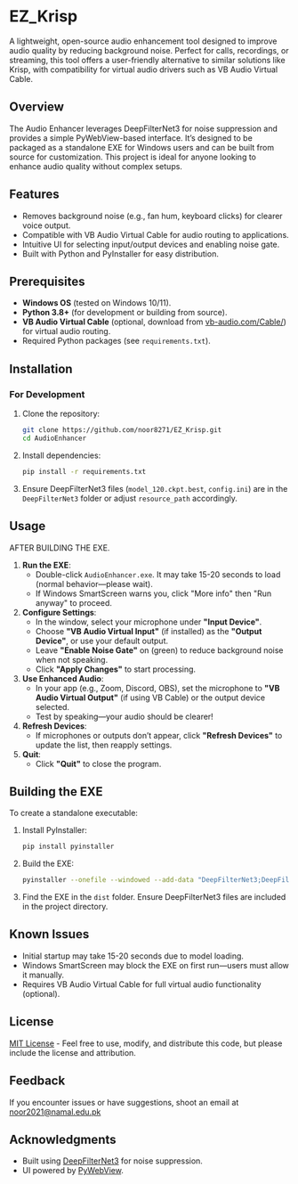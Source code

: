 # EZ_Krisp

A lightweight, open-source audio enhancement tool designed to improve audio quality by reducing background noise. Perfect for calls, recordings, or streaming, this tool offers a user-friendly alternative to similar solutions like Krisp, with compatibility for virtual audio drivers such as VB Audio Virtual Cable.

## Overview
The Audio Enhancer leverages DeepFilterNet3 for noise suppression and provides a simple PyWebView-based interface. It’s designed to be packaged as a standalone EXE for Windows users and can be built from source for customization. This project is ideal for anyone looking to enhance audio quality without complex setups.

## Features
- Removes background noise (e.g., fan hum, keyboard clicks) for clearer voice output.
- Compatible with VB Audio Virtual Cable for audio routing to applications.
- Intuitive UI for selecting input/output devices and enabling noise gate.
- Built with Python and PyInstaller for easy distribution.

## Prerequisites
- **Windows OS** (tested on Windows 10/11).
- **Python 3.8+** (for development or building from source).
- **VB Audio Virtual Cable** (optional, download from [vb-audio.com/Cable/](https://vb-audio.com/Cable/)) for virtual audio routing.
- Required Python packages (see `requirements.txt`).

## Installation

### For Development
1. Clone the repository:
   ```bash
   git clone https://github.com/noor8271/EZ_Krisp.git
   cd AudioEnhancer
   ```
2. Install dependencies:
   ```bash
   pip install -r requirements.txt
   ```
3. Ensure DeepFilterNet3 files (`model_120.ckpt.best`, `config.ini`) are in the `DeepFilterNet3` folder or adjust `resource_path` accordingly.


## Usage
AFTER BUILDING THE EXE.
1. **Run the EXE**:
   - Double-click `AudioEnhancer.exe`. It may take 15-20 seconds to load (normal behavior—please wait).
   - If Windows SmartScreen warns you, click "More info" then "Run anyway" to proceed.
2. **Configure Settings**:
   - In the window, select your microphone under **"Input Device"**.
   - Choose **"VB Audio Virtual Input"** (if installed) as the **"Output Device"**, or use your default output.
   - Leave **"Enable Noise Gate"** on (green) to reduce background noise when not speaking.
   - Click **"Apply Changes"** to start processing.
3. **Use Enhanced Audio**:
   - In your app (e.g., Zoom, Discord, OBS), set the microphone to **"VB Audio Virtual Output"** (if using VB Cable) or the output device selected.
   - Test by speaking—your audio should be clearer!
4. **Refresh Devices**:
   - If microphones or outputs don’t appear, click **"Refresh Devices"** to update the list, then reapply settings.
5. **Quit**:
   - Click **"Quit"** to close the program.

## Building the EXE
To create a standalone executable:
1. Install PyInstaller:
   ```bash
   pip install pyinstaller
   ```
2. Build the EXE:
   ```bash
   pyinstaller --onefile --windowed --add-data "DeepFilterNet3;DeepFilterNet3" audio_enhancer.py
   ```
3. Find the EXE in the `dist` folder. Ensure DeepFilterNet3 files are included in the project directory.

## Known Issues
- Initial startup may take 15-20 seconds due to model loading.
- Windows SmartScreen may block the EXE on first run—users must allow it manually.
- Requires VB Audio Virtual Cable for full virtual audio functionality (optional).


## License
[MIT License](LICENSE) - Feel free to use, modify, and distribute this code, but please include the license and attribution.

## Feedback
If you encounter issues or have suggestions, shoot an email at noor2021@namal.edu.pk

## Acknowledgments
- Built using [DeepFilterNet3](https://github.com/Rikorose/DeepFilterNet) for noise suppression.
- UI powered by [PyWebView](https://pywebview.flowrl.com/).
